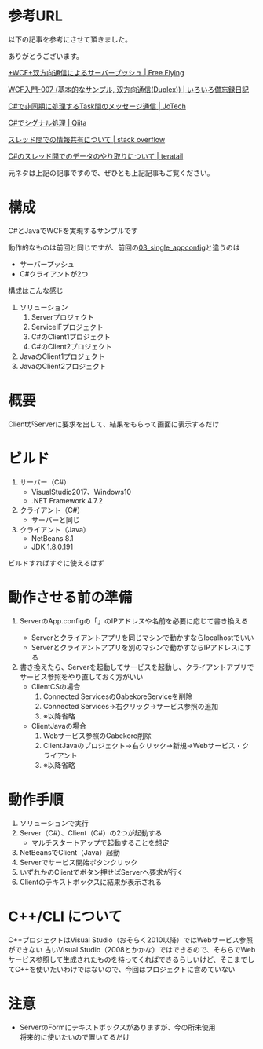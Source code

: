 # 参考URL

以下の記事を参考にさせて頂きました。

ありがとうございます。

[+WCF+双方向通信によるサーバープッシュ | Free Flying](http://tuotehhou.y.ribbon.to/index.php?%2BWCF%2B%E5%8F%8C%E6%96%B9%E5%90%91%E9%80%9A%E4%BF%A1%E3%81%AB%E3%82%88%E3%82%8B%E3%82%B5%E3%83%BC%E3%83%90%E3%83%BC%E3%83%97%E3%83%83%E3%82%B7%E3%83%A5)

[WCF入門-007 (基本的なサンプル, 双方向通信(Duplex)) | いろいろ備忘録日記](https://devlights.hatenablog.com/entry/20111023/p2)

[C#で非同期に処理するTask間のメッセージ通信 | JoTech](https://hiroki-sawano.hatenablog.com/entry/2018/09/07/074232)

[C#でシグナル処理 | Qiita](https://qiita.com/rawr/items/6888778b53fc95c41f00)

[スレッド間での情報共有について | stack overflow](https://ja.stackoverflow.com/questions/32749/%E3%82%B9%E3%83%AC%E3%83%83%E3%83%89%E9%96%93%E3%81%A7%E3%81%AE%E6%83%85%E5%A0%B1%E5%85%B1%E6%9C%89%E3%81%AB%E3%81%A4%E3%81%84%E3%81%A6)

[C#のスレッド間でのデータのやり取りについて | teratail](https://teratail.com/questions/19966)

元ネタは上記の記事ですので、ぜひとも上記記事もご覧ください。


# 構成
C#とJavaでWCFを実現するサンプルです

動作的なものは前回と同じですが、前回の[03_single_appconfig](https://github.com/gabekore/CSharp/tree/master/WCF/03_single_appconfig)と違うのは
- サーバープッシュ
- C#クライアントが2つ

構成はこんな感じ

1. ソリューション
   1. Serverプロジェクト
   1. ServiceIFプロジェクト
   1. C#のClient1プロジェクト
   1. C#のClient2プロジェクト
1. JavaのClient1プロジェクト
1. JavaのClient2プロジェクト


# 概要
ClientがServerに要求を出して、結果をもらって画面に表示するだけ

# ビルド
1. サーバー（C#）
   - VisualStudio2017、Windows10
   - .NET Framework 4.7.2
2. クライアント（C#）
   - サーバーと同じ
3. クライアント（Java）
   - NetBeans 8.1
   - JDK 1.8.0.191

ビルドすればすぐに使えるはず


# 動作させる前の準備
1. ServerのApp.configの「<add baseAddress="http://localhost:8081/Gabekore"/>」のIPアドレスや名前を必要に応じて書き換える
   - Serverとクライアントアプリを同じマシンで動かすならlocalhostでいい
   - Serverとクライアントアプリを別のマシンで動かすならIPアドレスにする
2. 書き換えたら、Serverを起動してサービスを起動し、クライアントアプリでサービス参照をやり直しておく方がいい
   - ClientCSの場合
      1. Connected ServicesのGabekoreServiceを削除
      1. Connected Services→右クリック→サービス参照の追加
      1. ※以降省略
   - ClientJavaの場合
      1. Webサービス参照のGabekore削除
      1. ClientJavaのプロジェクト→右クリック→新規→Webサービス・クライアント
      1. ※以降省略


# 動作手順
1. ソリューションで実行
1. Server（C#）、Client（C#）の2つが起動する
   - マルチスタートアップで起動することを想定
1. NetBeansでClient（Java）起動
1. Serverでサービス開始ボタンクリック
1. いずれかのClientでボタン押せばServerへ要求が行く
1. Clientのテキストボックスに結果が表示される


# C++/CLI について
C++プロジェクトはVisual Studio（おそらく2010以降）ではWebサービス参照ができない
古いVisual Studio（2008とかかな）ではできるので、そちらでWebサービス参照して生成されたものを持ってくればできるらしいけど、そこまでしてC++を使いたいわけではないので、今回はプロジェクトに含めていない


# 注意
- ServerのFormにテキストボックスがありますが、今の所未使用  
将来的に使いたいので置いてるだけ
